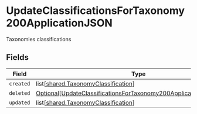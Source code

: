 # UpdateClassificationsForTaxonomy200ApplicationJSON

Taxonomies classifications


## Fields

| Field                                                                                                                                                       | Type                                                                                                                                                        | Required                                                                                                                                                    | Description                                                                                                                                                 |
| ----------------------------------------------------------------------------------------------------------------------------------------------------------- | ----------------------------------------------------------------------------------------------------------------------------------------------------------- | ----------------------------------------------------------------------------------------------------------------------------------------------------------- | ----------------------------------------------------------------------------------------------------------------------------------------------------------- |
| `created`                                                                                                                                                   | list[[shared.TaxonomyClassification](../../models/shared/taxonomyclassification.md)]                                                                        | :heavy_minus_sign:                                                                                                                                          | N/A                                                                                                                                                         |
| `deleted`                                                                                                                                                   | [Optional[UpdateClassificationsForTaxonomy200ApplicationJSONDeleted]](../../models/operations/updateclassificationsfortaxonomy200applicationjsondeleted.md) | :heavy_minus_sign:                                                                                                                                          | N/A                                                                                                                                                         |
| `updated`                                                                                                                                                   | list[[shared.TaxonomyClassification](../../models/shared/taxonomyclassification.md)]                                                                        | :heavy_minus_sign:                                                                                                                                          | N/A                                                                                                                                                         |